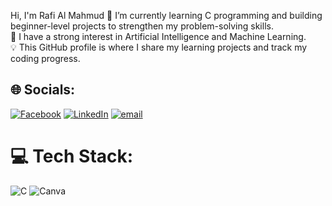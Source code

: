 Hi, I'm Rafi Al Mahmud
🔧 I’m currently learning C programming and building beginner-level projects to strengthen my problem-solving skills.<br>🤖 I have a strong interest in Artificial Intelligence and Machine Learning.<br>💡 This GitHub profile is where I share my learning projects and track my coding progress.


## 🌐 Socials:
[![Facebook](https://img.shields.io/badge/Facebook-%231877F2.svg?logo=Facebook&logoColor=white)](https://facebook.com/https://www.facebook.com/rafialmahmud2004) [![LinkedIn](https://img.shields.io/badge/LinkedIn-%230077B5.svg?logo=linkedin&logoColor=white)](https://linkedin.com/in/https://www.linkedin.com/in/rafialmahmud/) [![email](https://img.shields.io/badge/Email-D14836?logo=gmail&logoColor=white)](mailto:rafialmahmud5@gmail.com) 

# 💻 Tech Stack:
![C](https://img.shields.io/badge/c-%2300599C.svg?style=for-the-badge&logo=c&logoColor=white) ![Canva](https://img.shields.io/badge/Canva-%2300C4CC.svg?style=for-the-badge&logo=Canva&logoColor=white)
